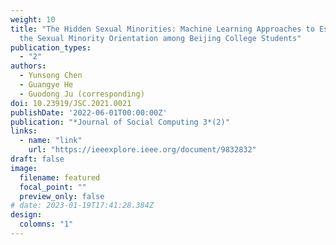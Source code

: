 ```yaml
---
weight: 10
title: "The Hidden Sexual Minorities: Machine Learning Approaches to Estimate
  the Sexual Minority Orientation among Beijing College Students"
publication_types:
  - "2"
authors:
  - Yunsong Chen
  - Guangye He
  - Guodong Ju (corresponding)
doi: 10.23919/JSC.2021.0021
publishDate: '2022-06-01T00:00:00Z'
publication: "*Journal of Social Computing 3*(2)"
links:
  - name: "link"
    url: "https://ieeexplore.ieee.org/document/9832832"
draft: false
image:
  filename: featured
  focal_point: ""
  preview_only: false
# date: 2023-01-19T17:41:28.384Z
design:
  colomns: "1"
---
```

